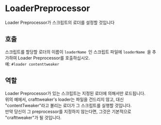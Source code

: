 # LoaderPreprocessor

Loader Preprocessor가 스크립트의 로더를 설정할 것입니다

## 호출

스크립트를 할당할 로더의 이름이 `loaderName `인 스크립트 파일에 `loaderName `을 추가하여 Loader Preprocessor를 호출하십시오.  
예: `#loader contenttweaker`

## 역할

Loader Preprocessor가 있는 스크립트는 지정된 로더에 의해서만 로드됩니다.  
위의 예에서, crafttweaker's loader는 파일을 건드리지 않고, 대신 "contentTweaker"라고 불리는 로더가 그 스크립트를 실행할 것입니다.  
만약 당신이 그 preprocessor를 지정하지 않는다면, 그것은 기본적으로 "crafttweaker"가 될 것입니다.